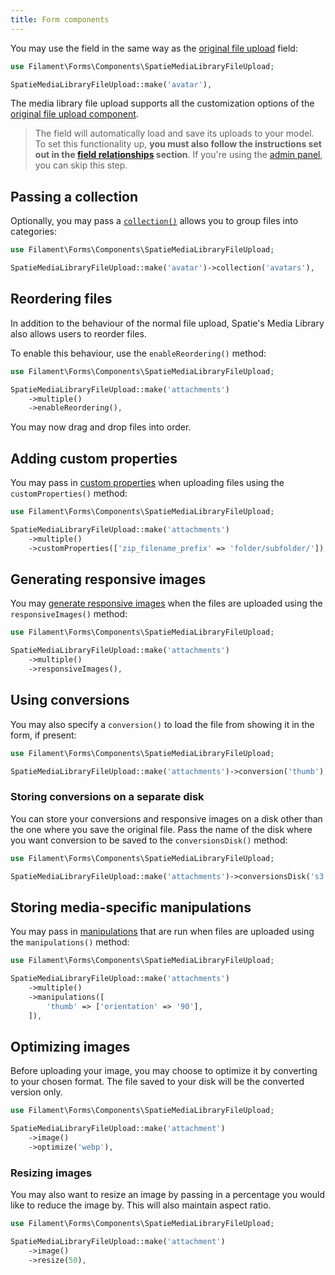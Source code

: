 ```yaml
---
title: Form components
---
```


You may use the field in the same way as the [original file upload](/docs/forms/fields#file-upload) field:

```php
use Filament\Forms\Components\SpatieMediaLibraryFileUpload;

SpatieMediaLibraryFileUpload::make('avatar'),
```

The media library file upload supports all the customization options of the [original file upload component](/docs/forms/fields#file-upload).

> The field will automatically load and save its uploads to your model. To set this functionality up, **you must also follow the instructions set out in the [field relationships](/docs/forms/getting-started#field-relationships) section**. If you're using the [admin panel](/docs/admin), you can skip this step.

## Passing a collection

Optionally, you may pass a [`collection()`](https://spatie.be/docs/laravel-medialibrary/working-with-media-collections/simple-media-collections) allows you to group files into categories:

```php
use Filament\Forms\Components\SpatieMediaLibraryFileUpload;

SpatieMediaLibraryFileUpload::make('avatar')->collection('avatars'),
```

## Reordering files

In addition to the behaviour of the normal file upload, Spatie's Media Library also allows users to reorder files.

To enable this behaviour, use the `enableReordering()` method:

```php
use Filament\Forms\Components\SpatieMediaLibraryFileUpload;

SpatieMediaLibraryFileUpload::make('attachments')
    ->multiple()
    ->enableReordering(),
```

You may now drag and drop files into order.

## Adding custom properties

You may pass in [custom properties](https://spatie.be/docs/laravel-medialibrary/advanced-usage/using-custom-properties) when uploading files using the `customProperties()` method:

```php
use Filament\Forms\Components\SpatieMediaLibraryFileUpload;

SpatieMediaLibraryFileUpload::make('attachments')
    ->multiple()
    ->customProperties(['zip_filename_prefix' => 'folder/subfolder/']),
```

## Generating responsive images

You may [generate responsive images](https://spatie.be/docs/laravel-medialibrary/responsive-images/getting-started-with-responsive-images) when the files are uploaded using the `responsiveImages()` method:

```php
use Filament\Forms\Components\SpatieMediaLibraryFileUpload;

SpatieMediaLibraryFileUpload::make('attachments')
    ->multiple()
    ->responsiveImages(),
```

## Using conversions

You may also specify a `conversion()` to load the file from showing it in the form, if present:

```php
use Filament\Forms\Components\SpatieMediaLibraryFileUpload;

SpatieMediaLibraryFileUpload::make('attachments')->conversion('thumb'),
```

### Storing conversions on a separate disk

You can store your conversions and responsive images on a disk other than the one where you save the original file. Pass the name of the disk where you want conversion to be saved to the `conversionsDisk()` method:

```php
use Filament\Forms\Components\SpatieMediaLibraryFileUpload;

SpatieMediaLibraryFileUpload::make('attachments')->conversionsDisk('s3'),
```

## Storing media-specific manipulations

You may pass in [manipulations](https://spatie.be/docs/laravel-medialibrary/advanced-usage/storing-media-specific-manipulations#breadcrumb) that are run when files are uploaded using the `manipulations()` method:

```php
use Filament\Forms\Components\SpatieMediaLibraryFileUpload;

SpatieMediaLibraryFileUpload::make('attachments')
    ->multiple()
    ->manipulations([
        'thumb' => ['orientation' => '90'],
    ]),
```

## Optimizing images

Before uploading your image, you may choose to optimize it by converting to your chosen format. The file saved to your disk will be the converted version only.

```php
use Filament\Forms\Components\SpatieMediaLibraryFileUpload;

SpatieMediaLibraryFileUpload::make('attachment')
    ->image()
    ->optimize('webp'),
```

### Resizing images

You may also want to resize an image by passing in a percentage you would like to reduce the image by. This will also maintain aspect ratio.

```php
use Filament\Forms\Components\SpatieMediaLibraryFileUpload;

SpatieMediaLibraryFileUpload::make('attachment')
    ->image()
    ->resize(50),
```
